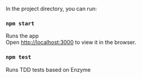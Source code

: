 In the project directory, you can run:

### `npm start`

Runs the app <br />
Open [http://localhost:3000](http://localhost:3000) to view it in the browser.

### `npm test`

Runs TDD tests based on Enzyme
